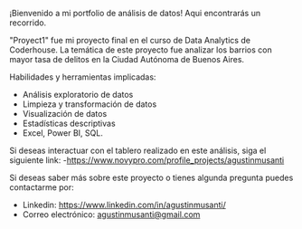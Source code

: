 ¡Bienvenido a mi portfolio de análisis de datos! Aqui encontrarás un recorrido.

"Proyect1" fue mi proyecto final en el curso de Data Analytics de Coderhouse.
La temática de este proyecto fue analizar los barrios con mayor tasa de delitos en la Ciudad Autónoma de Buenos Aires.

Habilidades y herramientas implicadas: 
- Análisis exploratorio de datos
- Limpieza y transformación de datos
- Visualización de datos
- Estadísticas descriptivas
- Excel, Power BI, SQL.

Si deseas interactuar con el tablero realizado en este análisis, siga el siguiente link: 
-https://www.novypro.com/profile_projects/agustinmusanti

Si deseas saber más sobre este proyecto o tienes algunda pregunta puedes contactarme por: 
- Linkedin: https://www.linkedin.com/in/agustinmusanti/
- Correo electrónico: agustinmusanti@gmail.com


